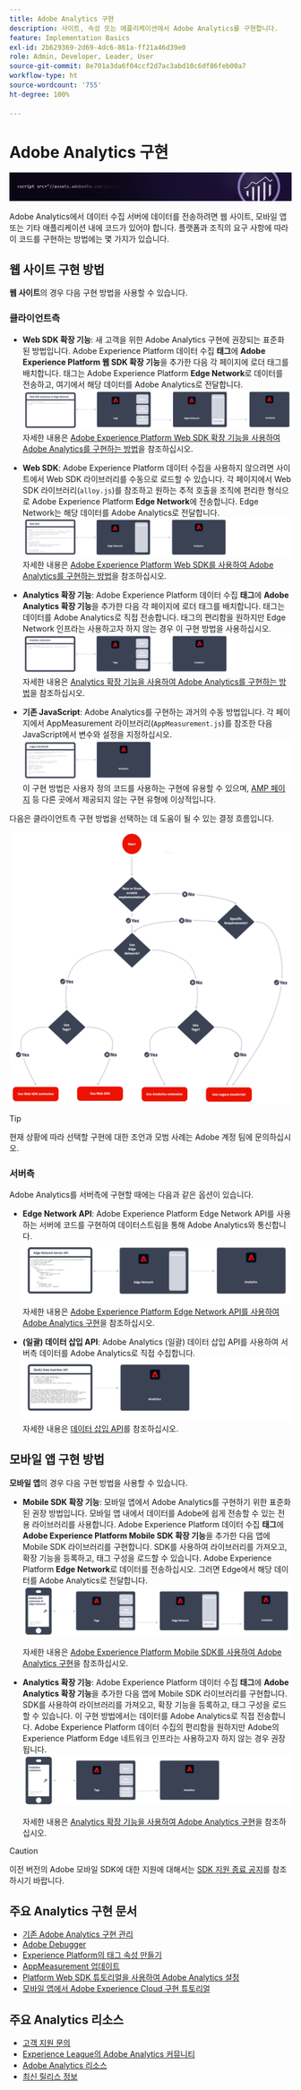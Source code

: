 ```yaml
---
title: Adobe Analytics 구현
description: 사이트, 속성 또는 애플리케이션에서 Adobe Analytics를 구현합니다.
feature: Implementation Basics
exl-id: 2b629369-2d69-4dc6-861a-ff21a46d39e0
role: Admin, Developer, Leader, User
source-git-commit: 8e701a3da6f04ccf2d7ac3abd10c6df86feb00a7
workflow-type: ht
source-wordcount: '755'
ht-degree: 100%

---
```


# Adobe Analytics 구현

![배너](../../assets/doc_banner_implement.png)

Adobe Analytics에서 데이터 수집 서버에 데이터를 전송하려면 웹 사이트, 모바일 앱 또는 기타 애플리케이션 내에 코드가 있어야 합니다. 플랫폼과 조직의 요구 사항에 따라 이 코드를 구현하는 방법에는 몇 가지가 있습니다.

## 웹 사이트 구현 방법

**웹 사이트**&#x200B;의 경우 다음 구현 방법을 사용할 수 있습니다.

### 클라이언트측

* **Web SDK 확장 기능**: 새 고객을 위한 Adobe Analytics 구현에 권장되는 표준화된 방법입니다. Adobe Experience Platform 데이터 수집 **태그**&#x200B;에 **Adobe Experience Platform 웹 SDK 확장 기능**&#x200B;을 추가한 다음 각 페이지에 로더 태그를 배치합니다. 태그는 Adobe Experience Platform **Edge Network**로 데이터를 전송하고, 여기에서 해당 데이터를 Adobe Analytics로 전달합니다.
  ![Web SDK 확장 기능](./assets/websdk-extension-implementation.png)
자세한 내용은 [Adobe Experience Platform Web SDK 확장 기능을 사용하여 Adobe Analytics를 구현하는 방법](./aep-edge/overview.md)을 참조하십시오.

* **Web SDK**: Adobe Experience Platform 데이터 수집을 사용하지 않으려면 사이트에서 Web SDK 라이브러리를 수동으로 로드할 수 있습니다. 각 페이지에서 Web SDK 라이브러리(`alloy.js`)를 참조하고 원하는 추적 호출을 조직에 편리한 형식으로 Adobe Experience Platform **Edge Network**에 전송합니다. Edge Network는 해당 데이터를 Adobe Analytics로 전달합니다.
  ![Web SDK](./assets/websdk-implementation.png)
자세한 내용은 [Adobe Experience Platform Web SDK를 사용하여 Adobe Analytics를 구현하는 방법](./aep-edge/overview.md)을 참조하십시오.

* **Analytics 확장 기능**: Adobe Experience Platform 데이터 수집 **태그**&#x200B;에 **Adobe Analytics 확장 기능**을 추가한 다음 각 페이지에 로더 태그를 배치합니다. 태그는 데이터를 Adobe Analytics로 직접 전송합니다. 태그의 편리함을 원하지만 Edge Network 인프라는 사용하고자 하지 않는 경우 이 구현 방법을 사용하십시오.
  ![Adobe Analytics 확장 기능](./assets/analytics-extension-implementation.png)
자세한 내용은 [Analytics 확장 기능을 사용하여 Adobe Analytics를 구현하는 방법](launch/overview.md)을 참조하십시오.

* **기존 JavaScript**: Adobe Analytics를 구현하는 과거의 수동 방법입니다. 각 페이지에서 AppMeasurement 라이브러리(`AppMeasurement.js`)를 참조한 다음 JavaScript에서 변수와 설정을 지정하십시오.
  ![레거시 JavaScript를 사용하여 Adobe Analytics를 구현하는 방법](./assets/appmeasurement-implementation.png)
이 구현 방법은 사용자 정의 코드를 사용하는 구현에 유용할 수 있으며, [AMP 페이지](other/amp.md) 등 다른 곳에서 제공되지 않는 구현 유형에 이상적입니다.

다음은 클라이언트측 구현 방법을 선택하는 데 도움이 될 수 있는 결정 흐름입니다.

![이 섹션에 설명된 대로 구현 방법을 선택하기 위한 결정 트리입니다.](./assets/decision-tree.png)


>[!TIP]
>
>현재 상황에 따라 선택할 구현에 대한 조언과 모범 사례는 Adobe 계정 팀에 문의하십시오.

### 서버측

Adobe Analytics를 서버측에 구현할 때에는 다음과 같은 옵션이 있습니다.

* **Edge Network API**: Adobe Experience Platform Edge Network API를 사용하는 서버에 코드를 구현하여 데이터스트림을 통해 Adobe Analytics와 통신합니다.
  ![서버측 구현](assets/edge-network-server-api.svg)
자세한 내용은 [Adobe Experience Platform Edge Network API를 사용하여 Adobe Analytics 구현](/help/implement/aep-edge/api/overview.md)을 참조하십시오.

* **(일괄) 데이터 삽입 API**: Adobe Analytics (일괄) 데이터 삽입 API를 사용하여 서버측 데이터를 Adobe Analytics로 직접 수집합니다.
  ![데이터 삽입 API](assets/analytics-apis.png)
자세한 내용은 [데이터 삽입 API](../import/c-data-insertion-api/c-data-insertion-api.md)를 참조하십시오.

## 모바일 앱 구현 방법

**모바일 앱**&#x200B;의 경우 다음 구현 방법을 사용할 수 있습니다.

* **Mobile SDK 확장 기능**: 모바일 앱에서 Adobe Analytics를 구현하기 위한 표준화된 권장 방법입니다. 모바일 앱 내에서 데이터를 Adobe에 쉽게 전송할 수 있는 전용 라이브러리를 사용합니다. Adobe Experience Platform 데이터 수집 **태그**&#x200B;에 **Adobe Experience Platform Mobile SDK 확장 기능**&#x200B;을 추가한 다음 앱에 Mobile SDK 라이브러리를 구현합니다. SDK를 사용하여 라이브러리를 가져오고, 확장 기능을 등록하고, 태그 구성을 로드할 수 있습니다. Adobe Experience Platform **Edge Network**로 데이터를 전송하십시오. 그러면 Edge에서 해당 데이터를 Adobe Analytics로 전달합니다.
  ![Mobile SDK 확장 기능](./assets/mobilesdk-extension.png)

  자세한 내용은 [Adobe Experience Platform Mobile SDK를 사용하여 Adobe Analytics 구현](../implement/aep-edge/mobile-sdk/overview.md)을 참조하십시오.

* **Analytics 확장 기능**: Adobe Experience Platform 데이터 수집 **태그**&#x200B;에 **Adobe Analytics 확장 기능**을 추가한 다음 앱에 Mobile SDK 라이브러리를 구현합니다. SDK를 사용하여 라이브러리를 가져오고, 확장 기능을 등록하고, 태그 구성을 로드할 수 있습니다. 이 구현 방법에서는 데이터를 Adobe Analytics로 직접 전송합니다. Adobe Experience Platform 데이터 수집의 편리함을 원하지만 Adobe의 Experience Platform Edge 네트워크 인프라는 사용하고자 하지 않는 경우 권장됩니다.
  ![Analytics 확장 기능](./assets/mobilesdk-analytics-extension.png)

  자세한 내용은 [Analytics 확장 기능을 사용하여 Adobe Analytics 구현](../implement/aep-edge/mobile-sdk/overview.md)을 참조하십시오.


>[!CAUTION]
>
>이전 버전의 Adobe 모바일 SDK에 대한 지원에 대해서는 [SDK 지원 종료 공지](https://developer.adobe.com/client-sdks/resources/sdks-end-of-support/)를 참조하시기 바랍니다.

## 주요 Analytics 구현 문서

* [기존 Adobe Analytics 구현 관리](/help/implement/prepare/existing-implementation.md)
* [Adobe Debugger](validate/debugger.md)
* [Experience Platform의 태그 속성 만들기](launch/create-analytics-property.md)
* [AppMeasurement 업데이트](appmeasurement-updates.md)
* [Platform Web SDK 튜토리얼을 사용하여 Adobe Analytics 설정](https://experienceleague.adobe.com/docs/platform-learn/implement-web-sdk/applications-setup/setup-analytics.html?lang=ko)
* [모바일 앱에서 Adobe Experience Cloud 구현 튜토리얼](https://experienceleague.adobe.com/docs/platform-learn/implement-mobile-sdk/overview.html?lang=ko-KR)


## 주요 Analytics 리소스

* [고객 지원 문의](https://experienceleague.adobe.com/ko?support-solution=Analytics#support)
* [Experience League의 Adobe Analytics 커뮤니티](https://experienceleaguecommunities.adobe.com/t5/adobe-analytics/ct-p/adobe-analytics-community?profile.language=ko)
* [Adobe Analytics 리소스](https://experienceleaguecommunities.adobe.com/t5/adobe-analytics-discussions/adobe-analytics-resources/m-p/276666?profile.language=ko)
* [최신 릴리스 정보](../release-notes/latest.md)

